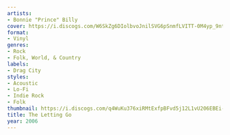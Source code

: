 ```yaml
---
artists:
- Bonnie "Prince" Billy
cover: https://i.discogs.com/W6SkZg6DIolbvoJnilSVG6pSnmfLVITT-0M4yp_9ntw/rs:fit/g:sm/q:90/h:593/w:600/czM6Ly9kaXNjb2dz/LWRhdGFiYXNlLWlt/YWdlcy9SLTgwNzQw/OC0xMzQzNTM0MjQ2/LTg3MzEuanBlZw.jpeg
format:
- Vinyl
genres:
- Rock
- Folk, World, & Country
labels:
- Drag City
styles:
- Acoustic
- Lo-Fi
- Indie Rock
- Folk
thumbnail: https://i.discogs.com/q4WuKu376xiRMtExfpBFvd5j12L1vU206EBEi-KwkxU/rs:fit/g:sm/q:40/h:150/w:150/czM6Ly9kaXNjb2dz/LWRhdGFiYXNlLWlt/YWdlcy9SLTgwNzQw/OC0xMzQzNTM0MjQ2/LTg3MzEuanBlZw.jpeg
title: The Letting Go
year: 2006
---
```

